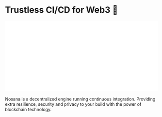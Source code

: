# Trustless CI/CD for Web3 🚀

![grid](https://raw.githubusercontent.com/nosana-ci/.github/main/profile/img/grid.svg)

Nosana is a decentralized engine running continuous integration.
Providing extra resilience, security and privacy
to your build with the power of blockchain technology.
